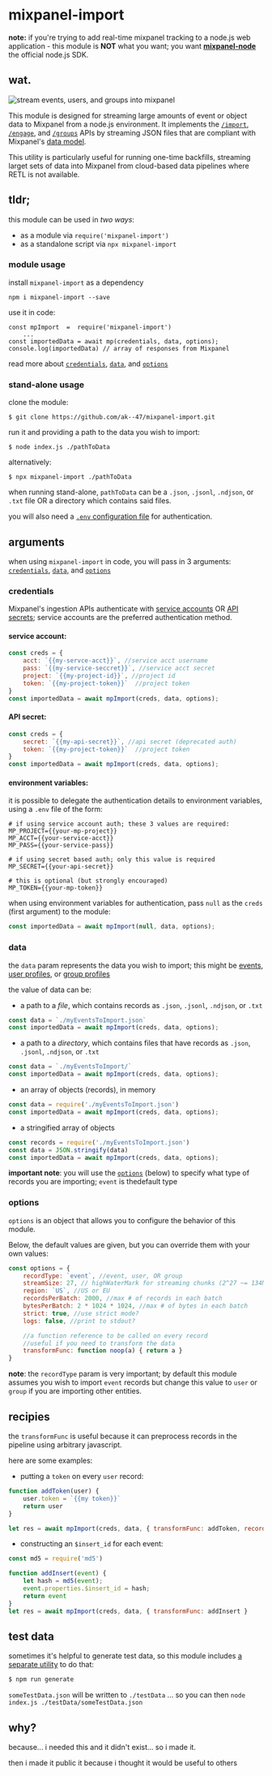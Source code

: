 
  

# mixpanel-import
**note:** if you're trying to add real-time mixpanel tracking to a node.js web application - this module is **NOT** what you want; you want **[mixpanel-node](https://github.com/mixpanel/mixpanel-node)** the official node.js SDK.
    
## wat.

![stream events, users, and groups into mixpanel](https://aktunes.neocities.org/mixpanel-import.gif)

This module is designed for streaming large amounts of event or object data to Mixpanel from a node.js environment. It implements the  [`/import`](https://developer.mixpanel.com/reference/events#import-events),  [`/engage`](https://developer.mixpanel.com/reference/profile-set), and [`/groups`](https://developer.mixpanel.com/reference/group-set-property) APIs by streaming JSON files that are compliant with Mixpanel's [data model](https://developer.mixpanel.com/docs/data-structure-deep-dive).

This utility is particularly useful for running one-time backfills, streaming larget sets of data into Mixpanel from cloud-based data pipelines where RETL is not available.
  

## tldr;

 this module can be used in *two ways*: 
- as a module via `require('mixpanel-import')`
- as a standalone script via `npx mixpanel-import`

### module usage
install `mixpanel-import` as a dependency
```
npm i mixpanel-import --save
```

use it in code:
```
const mpImport  =  require('mixpanel-import') 
	...
const importedData = await mp(credentials, data, options);
console.log(importedData) // array of responses from Mixpanel
```

read more about [`credentials`](#credentials), [`data`](#data), and [`options`](#options) 

### stand-alone usage
clone the module:
```
$ git clone https://github.com/ak--47/mixpanel-import.git
```
run it and providing a path to the data you wish to import:
```
$ node index.js ./pathToData
```

alternatively:
```
$ npx mixpanel-import ./pathToData
```

when running stand-alone, `pathToData` can be a `.json`, `.jsonl`, `.ndjson`, or `.txt` file OR a directory which contains said files.

you will also need a [`.env` configuration file](#environment-variables) for authentication.
 
 ## arguments

when using `mixpanel-import` in code, you will pass in 3 arguments:  [`credentials`](#credentials), [`data`](#data), and [`options`](#options) 

### credentials
Mixpanel's ingestion APIs authenticate with [service accounts](https://developer.mixpanel.com/reference/service-accounts) OR [API secrets](https://developer.mixpanel.com/reference/authentication#service-account); service accounts are the preferred authentication method.

#### service account:
```javascript
const creds = {
	acct: `{{my-servce-acct}}`, //service acct username
	pass: `{{my-service-seccret}}`, //service acct secret
	project: `{{my-project-id}}`, //project id
	token: `{{my-project-token}}`  //project token
}
const importedData = await mpImport(creds, data, options);
```
#### API secret:
```javascript
const creds = {
	secret: `{{my-api-secret}}`, //api secret (deprecated auth)
	token: `{{my-project-token}}`  //project token
}
const importedData = await mpImport(creds, data, options);
```

#### environment variables:
it is possible to delegate the authentication details to environment variables, using a `.env` file of the form:

```
# if using service account auth; these 3 values are required:
MP_PROJECT={{your-mp-project}}
MP_ACCT={{your-service-acct}}
MP_PASS={{your-service-pass}}

# if using secret based auth; only this value is required
MP_SECRET={{your-api-secret}}

# this is optional (but strongly encouraged)
MP_TOKEN={{your-mp-token}}
```

when using environment variables for authentication, pass `null` as the `creds` (first argument) to the module:

```javascript
const importedData = await mpImport(null, data, options);
```

### data
the `data` param represents the data you wish to import; this might be [events](https://developer.mixpanel.com/reference/import-events), [user profiles](https://developer.mixpanel.com/reference/profile-set), or [group profiles](https://developer.mixpanel.com/reference/group-set-property)

the value of data can be:

- a path to a _file_, which contains records as `.json`, `.jsonl`, `.ndjson`, or `.txt`
```javascript
const data = `./myEventsToImport.json`
const importedData = await mpImport(creds, data, options);
```
- a path to a _directory_, which contains files that have records as `.json`, `.jsonl`, `.ndjson`, or `.txt`	
```javascript
const data = `./myEventsToImport/`
const importedData = await mpImport(creds, data, options);
```
 - an array of objects (records), in memory
```javascript
const data = require('./myEventsToImport.json')
const importedData = await mpImport(creds, data, options);
```
 - a  stringified array of objects
```javascript
const records = require('./myEventsToImport.json')
const data = JSON.stringify(data)
const importedData = await mpImport(creds, data, options);
```
**important note**: you will use the  [`options`](#options) (below) to specify what type of records you are importing; `event` is thedefault type

### options
`options` is an object that allows you to configure the behavior of this module. 

Below, the default values are given, but you can override them with your own values:

```javascript
const options = {
	recordType: `event`, //event, user, OR group
	streamSize: 27, // highWaterMark for streaming chunks (2^27 ~= 134MB)
	region: `US`, //US or EU
	recordsPerBatch: 2000, //max # of records in each batch
	bytesPerBatch: 2 * 1024 * 1024, //max # of bytes in each batch
	strict: true, //use strict mode?
	logs: false, //print to stdout?

	//a function reference to be called on every record
	//useful if you need to transform the data
	transformFunc: function noop(a) { return a }
}
```
**note**: the `recordType` param is very important; by default this module assumes you wish to import `event` records but change this value to `user` or `group` if you are importing other entities.

## recipies
the `transformFunc` is useful because it can preprocess records in the pipeline using arbitrary javascript. 

here are some examples:

- putting a `token` on every `user` record:
```javascript
function addToken(user) {
	user.token = `{{my token}}`
	return user
}

let res = await mpImport(creds, data, { transformFunc: addToken, recordType: 'user' })
```
- constructing an `$insert_id` for each event:

```javascript
const md5 = require('md5')

function addInsert(event) {
	let hash = md5(event);
	event.properties.$insert_id = hash;
	return event
}
let res = await mpImport(creds, data, { transformFunc: addInsert }
```

## test data

sometimes it's helpful to generate test data, so this module includes [a separate utility](https://github.com/ak--47/mixpanel-import/blob/main/generateFakeData.js) to do that:

```bash
$ npm run generate
```
`someTestData.json` will be written to `./testData` ... so you can then `node index.js ./testData/someTestData.json`

## why?
because... i needed this and it didn't exist... so i made it.

then i made it public it because i thought it would be useful to others